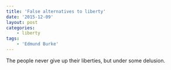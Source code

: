 ```yaml
---
title: 'False alternatives to liberty'
date: '2015-12-09'
layout: post
categories:
    - liberty
tags:
    - 'Edmund Burke'
---
```


The people never give up their liberties, but under some delusion.